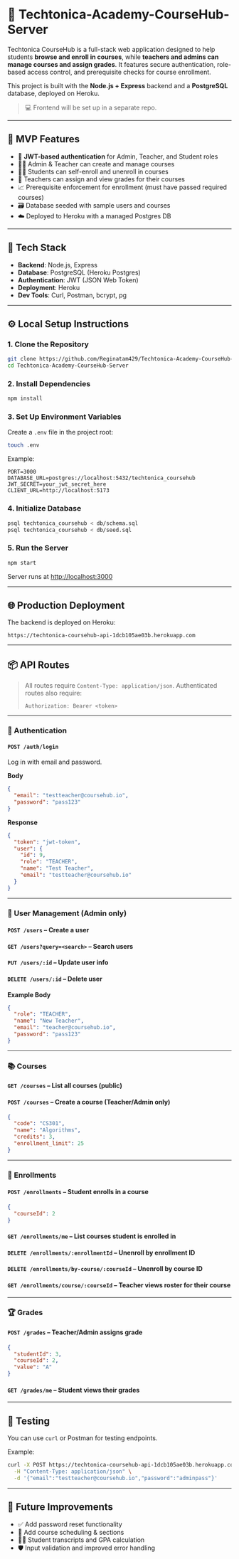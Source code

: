 # 🏫 Techtonica-Academy-CourseHub-Server

Techtonica CourseHub is a full-stack web application designed to help students **browse and enroll in courses**, while **teachers and admins can manage courses and assign grades**. It features secure authentication, role-based access control, and prerequisite checks for course enrollment.

This project is built with the **Node.js + Express** backend and a **PostgreSQL** database, deployed on Heroku.

> 💻 Frontend will be set up in a separate repo.

---

## 🚀 MVP Features

- 🔐 **JWT-based authentication** for Admin, Teacher, and Student roles  
- 🧑‍🏫 Admin & Teacher can create and manage courses  
- 🧑‍🎓 Students can self-enroll and unenroll in courses  
- 📜 Teachers can assign and view grades for their courses  
- 📈 Prerequisite enforcement for enrollment (must have passed required courses)  
- 🗃️ Database seeded with sample users and courses  
- ☁️ Deployed to Heroku with a managed Postgres DB

---

## 🧰 Tech Stack

- **Backend**: Node.js, Express  
- **Database**: PostgreSQL (Heroku Postgres)  
- **Authentication**: JWT (JSON Web Token)  
- **Deployment**: Heroku  
- **Dev Tools**: Curl, Postman, bcrypt, pg

---

## ⚙️ Local Setup Instructions

### 1. Clone the Repository

```bash
git clone https://github.com/Reginatam429/Techtonica-Academy-CourseHub-Server.git
cd Techtonica-Academy-CourseHub-Server
````

### 2. Install Dependencies

```bash
npm install
```

### 3. Set Up Environment Variables

Create a `.env` file in the project root:

```bash
touch .env
```

Example:

```
PORT=3000
DATABASE_URL=postgres://localhost:5432/techtonica_coursehub
JWT_SECRET=your_jwt_secret_here
CLIENT_URL=http://localhost:5173
```

### 4. Initialize Database

```bash
psql techtonica_coursehub < db/schema.sql
psql techtonica_coursehub < db/seed.sql
```

### 5. Run the Server

```bash
npm start
```

Server runs at [http://localhost:3000](http://localhost:3000)

---

## 🌐 Production Deployment

The backend is deployed on Heroku:

```
https://techtonica-coursehub-api-1dcb105ae03b.herokuapp.com
```

---

## 📦 API Routes

> All routes require `Content-Type: application/json`.
> Authenticated routes also require:
>
> ```
> Authorization: Bearer <token>
> ```

---

### 🔑 Authentication

#### `POST /auth/login`

Log in with email and password.

**Body**

```json
{
  "email": "testteacher@coursehub.io",
  "password": "pass123"
}
```

**Response**

```json
{
  "token": "jwt-token",
  "user": {
    "id": 9,
    "role": "TEACHER",
    "name": "Test Teacher",
    "email": "testteacher@coursehub.io"
  }
}
```

---

### 🧑 User Management (Admin only)

#### `POST /users` – Create a user

#### `GET /users?query=<search>` – Search users

#### `PUT /users/:id` – Update user info

#### `DELETE /users/:id` – Delete user

**Example Body**

```json
{
  "role": "TEACHER",
  "name": "New Teacher",
  "email": "teacher@coursehub.io",
  "password": "pass123"
}
```

---

### 📚 Courses

#### `GET /courses` – List all courses (public)

#### `POST /courses` – Create a course (Teacher/Admin only)

```json
{
  "code": "CS301",
  "name": "Algorithms",
  "credits": 3,
  "enrollment_limit": 25
}
```

---

### 📝 Enrollments

#### `POST /enrollments` – Student enrolls in a course

```json
{
  "courseId": 2
}
```

#### `GET /enrollments/me` – List courses student is enrolled in

#### `DELETE /enrollments/:enrollmentId` – Unenroll by enrollment ID

#### `DELETE /enrollments/by-course/:courseId` – Unenroll by course ID

#### `GET /enrollments/course/:courseId` – Teacher views roster for their course

---

### 🏆 Grades

#### `POST /grades` – Teacher/Admin assigns grade

```json
{
  "studentId": 3,
  "courseId": 2,
  "value": "A"
}
```

#### `GET /grades/me` – Student views their grades

---

## 🧪 Testing

You can use `curl` or Postman for testing endpoints.

Example:

```bash
curl -X POST https://techtonica-coursehub-api-1dcb105ae03b.herokuapp.com/auth/login \
  -H "Content-Type: application/json" \
  -d '{"email":"testteacher@coursehub.io","password":"adminpass"}'
```

---

## 🧭 Future Improvements

* ✅ Add password reset functionality
* 📅 Add course scheduling & sections
* 🧑‍🎓 Student transcripts and GPA calculation
* 🛡️ Input validation and improved error handling
